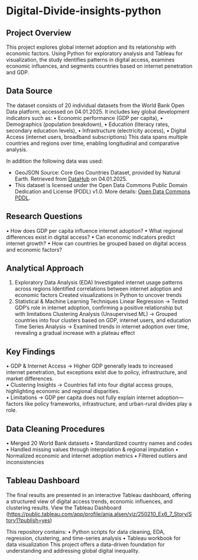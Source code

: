 # Digital-Divide-insights-python

## Project Overview
This project explores global internet adoption and its relationship with economic factors. Using Python for exploratory analysis and Tableau for visualization, the study identifies patterns in digital access, examines economic influences, and segments countries based on internet penetration and GDP.

## Data Source
The dataset consists of 20 individual datasets from the World Bank Open Data platform, accessed on 04.01.2025. It includes key global development indicators such as:
• Economic performance (GDP per capita),
• Demographics (population breakdown),
• Education (literacy rates, secondary education levels),
• Infrastructure (electricity access),
• Digital Access (internet users, broadband subscriptions)
This data spans multiple countries and regions over time, enabling longitudinal and comparative analysis.

In addition the following data was used: 
- GeoJSON Source: Core Geo Countries Dataset, provided by Natural Earth. Retrieved from [DataHub](https://datahub.io/core/geo-countries#data-files) on 04.01.2025.  
- This dataset is licensed under the Open Data Commons Public Domain Dedication and License (PDDL) v1.0. More details: [Open Data Commons PDDL](https://opendatacommons.org/licenses/pddl/1-0/).

## Research Questions
• How does GDP per capita influence internet adoption?
• What regional differences exist in digital access?
• Can economic indicators predict internet growth?
• How can countries be grouped based on digital access and economic factors?

## Analytical Approach
1. Exploratory Data Analysis (EDA)
Investigated internet usage patterns across regions Identified correlations between internet adoption and economic factors Created visualizations in Python to uncover trends
2. Statistical & Machine Learning Techniques
Linear Regression → Tested GDP’s role in internet adoption, confirming a positive relationship but with limitations Clustering Analysis (Unsupervised ML) → Grouped countries into four clusters based on GDP, internet users, and education Time Series Analysis → Examined trends in internet adoption over time, revealing a gradual increase with a plateau effect

## Key Findings
• GDP & Internet Access → Higher GDP generally leads to increased internet penetration, but exceptions exist due to policy, infrastructure, and market differences.  
• Clustering Insights → Countries fall into four digital access groups, highlighting economic and regional disparities.  
• Limitations → GDP per capita does not fully explain internet adoption—factors like policy frameworks, infrastructure, and urban-rural divides play a role.

## Data Cleaning Procedures
• Merged 20 World Bank datasets
• Standardized country names and codes
• Handled missing values through interpolation & regional imputation
• Normalized economic and internet adoption metrics
• Filtered outliers and inconsistencies

## Tableau Dashboard
The final results are presented in an interactive Tableau dashboard, offering a structured view of digital access trends, economic influences, and clustering results. View the Tableau Dashboard (https://public.tableau.com/app/profile/anja.alsen/viz/250210_Ex6_7_Story/Story1?publish=yes)

This repository contains:
	• Python scripts for data cleaning, EDA, regression, clustering, and time-series analysis
	• Tableau workbook for data visualization
This project offers a data-driven foundation for understanding and addressing global digital inequality.

